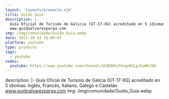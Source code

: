 ```yaml
---
layout: 'layouts/proxecto.njk'
title: Guido Guía
description: |-
  Guía Oficial de Turismo de Galicia (GT-17-XG) acreditado en 5 idiomas: Inglés, Francés, Italiano, Galego e Castelán
  www.guidoalvarezparga.com
img: /img/comunidade/Guido_Guia.webp
date: 2011-10-24 16:09:07
platform: youtube
type: proxecto
tags:
  - youtube
redes:
  youtube: https://www.youtube.com/channel/UCNUNVvJVnqoRSLpJCwWSJ9A
---
```

description: |-
  Guía Oficial de Turismo de Galicia (GT-17-XG) acreditado en 5 idiomas: Inglés, Francés, Italiano, Galego e Castelán
  www.guidoalvarezparga.com
img: /img/comunidade/Guido_Guia.webp
